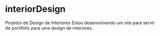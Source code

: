 # interiorDesign
Projetos de Design de Interiores
Estou desenvolvendo um site para servir de portifólio para uma design de interiores.
